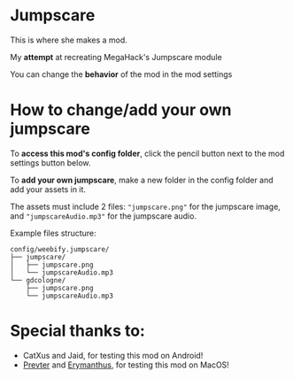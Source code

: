 # Jumpscare

This is where she makes a mod.

My **attempt** at recreating MegaHack's Jumpscare module

You can change the **behavior** of the mod in the mod settings

# How to change/add your own jumpscare

To **access this mod's config folder**, click the pencil button next to the mod settings button below.

To **add your own jumpscare**, make a new folder in the config folder and add your assets in it.

The assets must include 2 files: `"jumpscare.png"` for the jumpscare image, and `"jumpscareAudio.mp3"` for the jumpscare audio.

Example files structure:
```
config/weebify.jumpscare/
├── jumpscare/
│   ├── jumpscare.png
│   └── jumpscareAudio.mp3
└── gdcologne/
    ├── jumpscare.png
    └── jumpscareAudio.mp3
```

# Special thanks to:
- CatXus and Jaid, for testing this mod on Android!
- [Prevter](https://github.com/Prevter) and [Erymanthus](https://github.com/RayDeeUx), for testing this mod on MacOS!